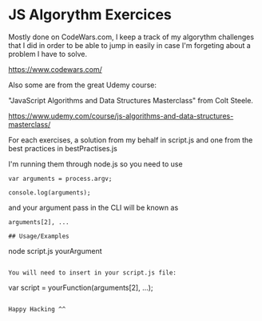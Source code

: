 # JS Algorythm Exercices

Mostly done on CodeWars.com, I keep a track of my algorythm challenges that I did in order to be able to jump in easily in case I'm forgeting about a problem I have to solve.

https://www.codewars.com/

Also some are from the great Udemy course:

"JavaScript Algorithms and Data Structures Masterclass" from Colt Steele.

https://www.udemy.com/course/js-algorithms-and-data-structures-masterclass/

For each exercises, a solution from my behalf in script.js and one from the best practices in bestPractises.js

I'm running them through node.js so you need to use

```
var arguments = process.argv;

console.log(arguments);
```

and your argument pass in the CLI will be known as

```
arguments[2], ...

## Usage/Examples

```

node script.js yourArgument

```

You will need to insert in your script.js file:

```

var script = yourFunction(arguments[2], ...);

```

Happy Hacking ^^
```
